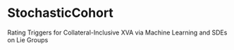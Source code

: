 # StochasticCohort
 Rating Triggers for Collateral-Inclusive XVA via Machine Learning and SDEs on Lie Groups
